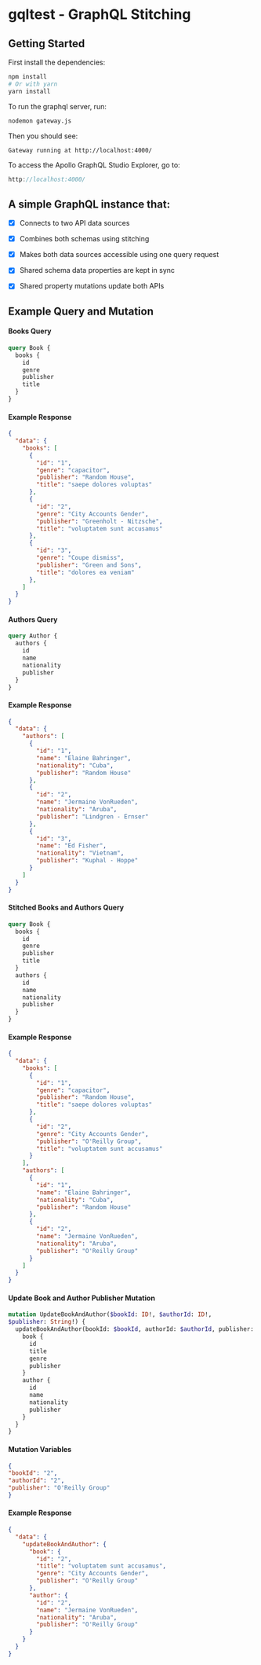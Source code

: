 # gqltest - GraphQL Stitching

## Getting Started

First install the dependencies:

```bash
npm install
# Or with yarn
yarn install
```
To run the graphql server, run:

```bash
nodemon gateway.js
```

Then you should see:

```bash
Gateway running at http://localhost:4000/
```

To access the Apollo GraphQL Studio Explorer, go to:

```js
http://localhost:4000/
```

## A simple GraphQL instance that: 

- [x] Connects to two API data sources
- [x] Combines both schemas using stitching
- [x] Makes both data sources accessible using one query request
- [x] Shared schema data properties are kept in sync
- [x] Shared property mutations update both APIs


## Example Query and Mutation

#### Books Query
```graphql
query Book {
  books {
    id
    genre
    publisher
    title
  }
}
```
#### Example Response

```json
{
  "data": {
    "books": [
      {
        "id": "1",
        "genre": "capacitor",
        "publisher": "Random House",
        "title": "saepe dolores voluptas"
      },
      {
        "id": "2",
        "genre": "City Accounts Gender",
        "publisher": "Greenholt - Nitzsche",
        "title": "voluptatem sunt accusamus"
      },
      {
        "id": "3",
        "genre": "Coupe dismiss",
        "publisher": "Green and Sons",
        "title": "dolores ea veniam"
      },
    ]
  }
}
```


#### Authors Query
```graphql
query Author {
  authors {
    id
    name
    nationality
    publisher
  }
}
```

#### Example Response

```json
{
  "data": {
    "authors": [
      {
        "id": "1",
        "name": "Elaine Bahringer",
        "nationality": "Cuba",
        "publisher": "Random House"
      },
      {
        "id": "2",
        "name": "Jermaine VonRueden",
        "nationality": "Aruba",
        "publisher": "Lindgren - Ernser"
      },
      {
        "id": "3",
        "name": "Ed Fisher",
        "nationality": "Vietnam",
        "publisher": "Kuphal - Hoppe"
      }
    ]
  }
}
```
#### Stitched Books and Authors Query

```graphql
query Book {
  books {
    id
    genre
    publisher
    title
  }
  authors {
    id
    name
    nationality
    publisher
  }
}
```

#### Example Response
```json
{
  "data": {
    "books": [
      {
        "id": "1",
        "genre": "capacitor",
        "publisher": "Random House",
        "title": "saepe dolores voluptas"
      },
      {
        "id": "2",
        "genre": "City Accounts Gender",
        "publisher": "O'Reilly Group",
        "title": "voluptatem sunt accusamus"
      }
    ],
    "authors": [
      {
        "id": "1",
        "name": "Elaine Bahringer",
        "nationality": "Cuba",
        "publisher": "Random House"
      },
      {
        "id": "2",
        "name": "Jermaine VonRueden",
        "nationality": "Aruba",
        "publisher": "O'Reilly Group"
      }
    ]
  }
}
```


#### Update Book and Author Publisher Mutation
```graphql
mutation UpdateBookAndAuthor($bookId: ID!, $authorId: ID!, 
$publisher: String!) {
  updateBookAndAuthor(bookId: $bookId, authorId: $authorId, publisher: $publisher) {
    book {
      id
      title
      genre
      publisher
    }
    author {
      id
      name
      nationality
      publisher
    }
  }
}
```


#### Mutation Variables
```json
{
"bookId": "2",
"authorId": "2",
"publisher": "O'Reilly Group"
}

```

#### Example Response

```json
{
  "data": {
    "updateBookAndAuthor": {
      "book": {
        "id": "2",
        "title": "voluptatem sunt accusamus",
        "genre": "City Accounts Gender",
        "publisher": "O'Reilly Group"
      },
      "author": {
        "id": "2",
        "name": "Jermaine VonRueden",
        "nationality": "Aruba",
        "publisher": "O'Reilly Group"
      }
    }
  }
}
```